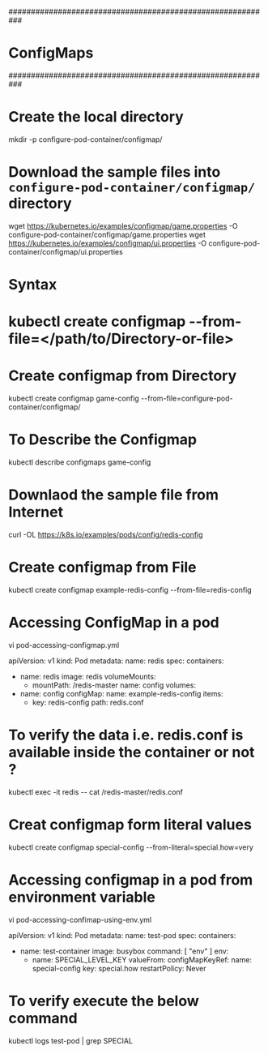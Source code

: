 ###########################################################
# ConfigMaps
###########################################################

# Create the local directory
mkdir -p configure-pod-container/configmap/

# Download the sample files into `configure-pod-container/configmap/` directory
wget https://kubernetes.io/examples/configmap/game.properties -O configure-pod-container/configmap/game.properties
wget https://kubernetes.io/examples/configmap/ui.properties -O configure-pod-container/configmap/ui.properties


# Syntax 
# kubectl create configmap <configmap-name> --from-file=</path/to/Directory-or-file>

# Create configmap from Directory
kubectl create configmap game-config --from-file=configure-pod-container/configmap/


# To Describe the Configmap
kubectl describe configmaps game-config 


# Downlaod the sample file from Internet
curl -OL https://k8s.io/examples/pods/config/redis-config

# Create configmap from File
kubectl create configmap example-redis-config --from-file=redis-config


# Accessing ConfigMap in a pod
vi pod-accessing-configmap.yml

apiVersion: v1
kind: Pod
metadata:
  name: redis
spec:
  containers:
   - name: redis
     image: redis
     volumeMounts:
     - mountPath: /redis-master
       name: config
  volumes:
  - name: config
    configMap:
      name: example-redis-config
      items:
      - key: redis-config
        path: redis.conf

# To verify the data i.e. redis.conf is available inside the container or not ?
kubectl exec -it redis -- cat /redis-master/redis.conf

# Creat configmap form literal values
kubectl create configmap special-config --from-literal=special.how=very

# Accessing configmap in a pod from environment variable 
vi pod-accessing-confimap-using-env.yml

apiVersion: v1
kind: Pod
metadata:
  name: test-pod
spec:
  containers:
  - name: test-container
    image: busybox
    command: [ "env" ]
    env:
      - name: SPECIAL_LEVEL_KEY
        valueFrom:
          configMapKeyRef:
             name: special-config
             key: special.how
  restartPolicy: Never


# To verify execute the below command
kubectl logs test-pod | grep SPECIAL


#